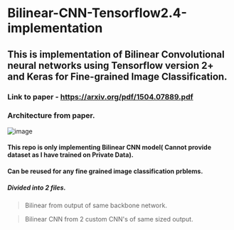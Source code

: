 # Bilinear-CNN-Tensorflow2.4-implementation

## This is implementation of Bilinear Convolutional neural networks using Tensorflow version 2+ and Keras for Fine-grained Image Classification.

### Link to paper - https://arxiv.org/pdf/1504.07889.pdf

### Architecture from paper.

![image](https://user-images.githubusercontent.com/21173815/116193616-41037c80-a74d-11eb-8304-36857d0dd047.png)


#### This repo is only implementing Bilinear CNN model( Cannot provide dataset as I have trained on Private Data).

#### Can be reused for any fine grained image classification prblems.

##### Divided into 2 files.

>Bilinear from output of same backbone network.

>Bilinear CNN from 2 custom CNN's of same sized output.
